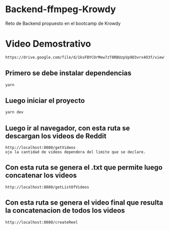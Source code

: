 # Backend-ffmpeg-Krowdy
Reto de Backend propuesto en el bootcamp de Krowdy

# Video Demostrativo
```bash 
https://drive.google.com/file/d/1ksFBYCOrMew7zT8RBUzpVp9D3vrx4O3f/view?usp=sharing
```

## Primero se debe instalar dependencias
```bash 
yarn
```
## Luego iniciar el proyecto
```bash 
yarn dev 
```
## Luego ir al navegador, con esta ruta se descargan los videos de Reddit
``` 
http://localhost:8080/getVideos
ojo la cantidad de videos dependera del limite que se declare.
```

##  Con esta ruta se genera el .txt que permite luego concatenar los videos
``` 
http://localhost:8080/getListOfVideos
```
##  Con esta ruta se genera el video final que resulta la concatenacion de todos los videos
``` 
http://localhost:8080/createReel
```
